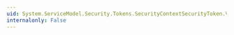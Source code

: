 ```yaml
---
uid: System.ServiceModel.Security.Tokens.SecurityContextSecurityToken.ValidTo
internalonly: False
---
```


